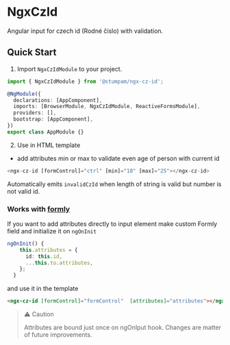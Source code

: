 # NgxCzId

Angular input for czech id (Rodné číslo) with validation.

## Quick Start

1. Import `NgxCzIdModule` to your project.

```typescript
import { NgxCzIdModule } from '@stumpam/ngx-cz-id';

@NgModule({
  declarations: [AppComponent],
  imports: [BrowserModule, NgxCzIdModule, ReactiveFormsModule],
  providers: [],
  bootstrap: [AppComponent],
})
export class AppModule {}
```

2. Use in HTML template

- add attributes min or max to validate even age of person with current id

```typescript
<ngx-cz-id [formControl]="ctrl" [min]="18" [max]="25"></ngx-cz-id>
```

Automatically emits `invalidCzId` when length of string is valid but number is not valid id.

### Works with [formly](https://formly.dev)

If you want to add attributes directly to input element make custom Formly field and initialize it on `ngOnInit`

```typescript
ngOnInit() {
    this.attributes = {
      id: this.id,
      ...this.to.attributes,
    };
  }
```

and use it in the template

```HTML
<ngx-cz-id [formControl]="formControl"  [attributes]="attributes"></ngx-cz-id>
```

> ⚠ Caution
>
> Attributes are bound just once on ngOnIput hook. Changes are matter of future improvements.
